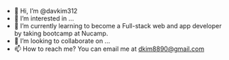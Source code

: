 - 👋 Hi, I’m @davkim312
- 👀 I’m interested in ...
- 🌱 I’m currently learning to become a Full-stack web and app developer by taking bootcamp at Nucamp. 
- 💞️ I’m looking to collaborate on ...
- 📫 How to reach me? You can email me at dkim8890@gmail.com 

<!---
davkim312/davkim312 is a ✨ special ✨ repository because its `README.md` (this file) appears on your GitHub profile.
You can click the Preview link to take a look at your changes.
--->
